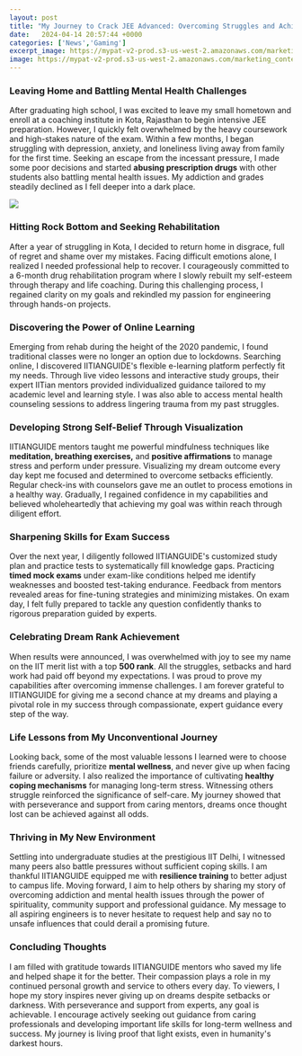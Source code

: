 ```yaml
---
layout: post
title: "My Journey to Crack JEE Advanced: Overcoming Struggles and Achieving Dreams"
date:   2024-04-14 20:57:44 +0000
categories: ['News','Gaming']
excerpt_image: https://mypat-v2-prod.s3-us-west-2.amazonaws.com/marketing_content/blog-images/How to Crack JEE Advanced.jpg
image: https://mypat-v2-prod.s3-us-west-2.amazonaws.com/marketing_content/blog-images/How to Crack JEE Advanced.jpg
---
```


### Leaving Home and Battling Mental Health Challenges 
After graduating high school, I was excited to leave my small hometown and enroll at a coaching institute in Kota, Rajasthan to begin intensive JEE preparation. However, I quickly felt overwhelmed by the heavy coursework and high-stakes nature of the exam. Within a few months, I began struggling with depression, anxiety, and loneliness living away from family for the first time. Seeking an escape from the incessant pressure, I made some poor decisions and started **abusing prescription drugs** with other students also battling mental health issues. My addiction and grades steadily declined as I fell deeper into a dark place.

![](https://d2cyt36b7wnvt9.cloudfront.net/exams/wp-content/uploads/2020/02/01212546/How-To-Crack-JEE-Advanced-In-10-Days-600x400.jpg)
### Hitting Rock Bottom and Seeking Rehabilitation
After a year of struggling in Kota, I decided to return home in disgrace, full of regret and shame over my mistakes. Facing difficult emotions alone, I realized I needed professional help to recover. I courageously committed to a 6-month drug rehabilitation program where I slowly rebuilt my self-esteem through therapy and life coaching. During this challenging process, I regained clarity on my goals and rekindled my passion for engineering through hands-on projects.
### Discovering the Power of Online Learning 
Emerging from rehab during the height of the 2020 pandemic, I found traditional classes were no longer an option due to lockdowns. Searching online, I discovered IITIANGUIDE's flexible e-learning platform perfectly fit my needs. Through live video lessons and interactive study groups, their expert IITian mentors provided individualized guidance tailored to my academic level and learning style. I was also able to access mental health counseling sessions to address lingering trauma from my past struggles.
### Developing Strong Self-Belief Through Visualization
IITIANGUIDE mentors taught me powerful mindfulness techniques like **meditation, breathing exercises,** and **positive affirmations** to manage stress and perform under pressure. Visualizing my dream outcome every day kept me focused and determined to overcome setbacks efficiently. Regular check-ins with counselors gave me an outlet to process emotions in a healthy way. Gradually, I regained confidence in my capabilities and believed wholeheartedly that achieving my goal was within reach through diligent effort.  
### Sharpening Skills for Exam Success
Over the next year, I diligently followed IITIANGUIDE's customized study plan and practice tests to systematically fill knowledge gaps. Practicing **timed mock exams** under exam-like conditions helped me identify weaknesses and boosted test-taking endurance. Feedback from mentors revealed areas for fine-tuning strategies and minimizing mistakes. On exam day, I felt fully prepared to tackle any question confidently thanks to rigorous preparation guided by experts. 
### Celebrating Dream Rank Achievement
When results were announced, I was overwhelmed with joy to see my name on the IIT merit list with a top **500 rank**. All the struggles, setbacks and hard work had paid off beyond my expectations. I was proud to prove my capabilities after overcoming immense challenges. I am forever grateful to IITIANGUIDE for giving me a second chance at my dreams and playing a pivotal role in my success through compassionate, expert guidance every step of the way.
### Life Lessons from My Unconventional Journey
Looking back, some of the most valuable lessons I learned were to choose friends carefully, prioritize **mental wellness**, and never give up when facing failure or adversity. I also realized the importance of cultivating **healthy coping mechanisms** for managing long-term stress. Witnessing others struggle reinforced the significance of self-care. My journey showed that with perseverance and support from caring mentors, dreams once thought lost can be achieved against all odds.  
### Thriving in My New Environment
Settling into undergraduate studies at the prestigious IIT Delhi, I witnessed many peers also battle pressures without sufficient coping skills. I am thankful IITIANGUIDE equipped me with **resilience training** to better adjust to campus life. Moving forward, I aim to help others by sharing my story of overcoming addiction and mental health issues through the power of spirituality, community support and professional guidance. My message to all aspiring engineers is to never hesitate to request help and say no to unsafe influences that could derail a promising future.
### Concluding Thoughts
I am filled with gratitude towards IITIANGUIDE mentors who saved my life and helped shape it for the better. Their compassion plays a role in my continued personal growth and service to others every day. To viewers, I hope my story inspires never giving up on dreams despite setbacks or darkness. With perseverance and support from experts, any goal is achievable. I encourage actively seeking out guidance from caring professionals and developing important life skills for long-term wellness and success. My journey is living proof that light exists, even in humanity's darkest hours.
